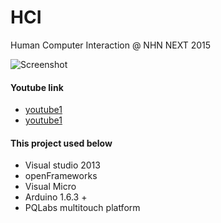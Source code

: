 # HCI
Human Computer Interaction @ NHN NEXT 2015

![Screenshot](https://github.com/hoonihooni/HCI/blob/master/images/20150604_172132.jpg)

#### Youtube link
* [youtube1](https://www.youtube.com/watch?v=yHsemRp5Fnk&feature=youtu.be)
* [youtube1](https://www.youtube.com/watch?v=zCNoBLtQw2M&feature=youtu.be)

#### This project used below
* Visual studio 2013  
* openFrameworks
* Visual Micro  
* Arduino 1.6.3 +  
* PQLabs multitouch platform  
